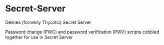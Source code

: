 # Secret-Server
Delinea (formerly Thycotic) Secret Server

Password change (PWC) and password verification (PWV) scripts cobbled together for use in Secret Server
